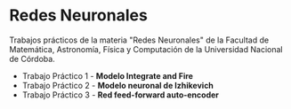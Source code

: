 # Redes Neuronales
Trabajos prácticos de la materia "Redes Neuronales" de la Facultad de Matemática, Astronomía, Física y Computación de la Universidad Nacional de Córdoba.

- Trabajo Práctico 1 - **Modelo Integrate and Fire**
- Trabajo Práctico 2 - **Modelo neuronal de Izhikevich**
- Trabajo Práctico 3 - **Red feed-forward auto-encoder**


